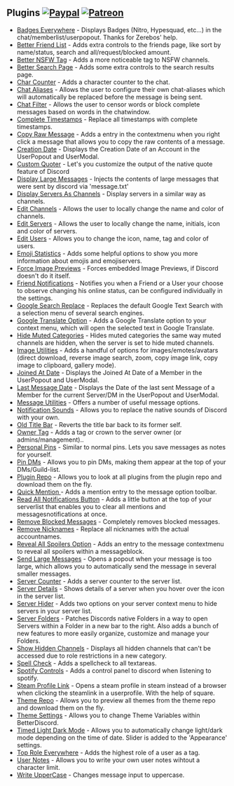 ## Plugins [![Paypal][paypal-badge]][paypal-link] [![Patreon][patreon-badge]][patreon-link]

[paypal-badge]: https://img.shields.io/badge/Paypal-Donate!-%23003087.svg?logo=paypal&style=flat
[paypal-link]: https://paypal.me/MircoWittrien

[patreon-badge]: https://img.shields.io/badge/Patreon-Support!-%23F96854.svg?logo=patreon&style=flat
[patreon-link]: https://patreon.com/MircoWittrien

 - [Badges Everywhere](https://github.com/mwittrien/BetterDiscordAddons/tree/master/Plugins/BadgesEverywhere) - Displays Badges (Nitro, Hypesquad, etc...) in the chat/memberlist/userpopout. Thanks for Zerebos' help.
 - [Better Friend List](https://github.com/mwittrien/BetterDiscordAddons/tree/master/Plugins/BetterFriendList) - Adds extra controls to the friends page, like sort by name/status, search and all/request/blocked amount.
 - [Better NSFW Tag](https://github.com/mwittrien/BetterDiscordAddons/tree/master/Plugins/BetterNsfwTag) - Adds a more noticeable tag to NSFW channels.
 - [Better Search Page](https://github.com/mwittrien/BetterDiscordAddons/tree/master/Plugins/BetterSearchPage) - Adds some extra controls to the search results page.
 - [Char Counter](https://github.com/mwittrien/BetterDiscordAddons/tree/master/Plugins/CharCounter) - Adds a character counter to the chat.
 - [Chat Aliases](https://github.com/mwittrien/BetterDiscordAddons/tree/master/Plugins/ChatAliases) - Allows the user to configure their own chat-aliases which will automatically be replaced before the message is being sent.
 - [Chat Filter](https://github.com/mwittrien/BetterDiscordAddons/tree/master/Plugins/ChatFilter) - Allows the user to censor words or block complete messages based on words in the chatwindow.
 - [Complete Timestamps](https://github.com/mwittrien/BetterDiscordAddons/tree/master/Plugins/CompleteTimestamps) - Replace all timestamps with complete timestamps.
 - [Copy Raw Message](https://github.com/mwittrien/BetterDiscordAddons/tree/master/Plugins/CopyRawMessage) - Adds a entry in the contextmenu when you right click a message that allows you to copy the raw contents of a message.
 - [Creation Date](https://github.com/mwittrien/BetterDiscordAddons/tree/master/Plugins/CreationDate) - Displays the Creation Date of an Account in the UserPopout and UserModal.
 - [Custom Quoter](https://github.com/mwittrien/BetterDiscordAddons/tree/master/Plugins/CustomQuoter) - Let's you customize the output of the native quote feature of Discord
 - [Display Large Messages](https://github.com/mwittrien/BetterDiscordAddons/tree/master/Plugins/DisplayLargeMessages) - Injects the contents of large messages that were sent by discord via 'message.txt'
 - [Display Servers As Channels](https://github.com/mwittrien/BetterDiscordAddons/tree/master/Plugins/DisplayServersAsChannels) - Display servers in a similar way as channels.
 - [Edit Channels](https://github.com/mwittrien/BetterDiscordAddons/tree/master/Plugins/EditChannels) - Allows the user to locally change the name and color of channels.
 - [Edit Servers](https://github.com/mwittrien/BetterDiscordAddons/tree/master/Plugins/EditServers) - Allows the user to locally change the name, initials, icon and color of servers.
 - [Edit Users](https://github.com/mwittrien/BetterDiscordAddons/tree/master/Plugins/EditUsers) - Allows you to change the icon, name, tag and color of users.
 - [Emoji Statistics](https://github.com/mwittrien/BetterDiscordAddons/tree/master/Plugins/EmojiStatistics) - Adds some helpful options to show you more information about emojis and emojiservers.
 - [Force Image Previews](https://github.com/mwittrien/BetterDiscordAddons/tree/master/Plugins/ForceImagePreviews) - Forces embedded Image Previews, if Discord doesn't do it itself.
 - [Friend Notifications](https://github.com/mwittrien/BetterDiscordAddons/tree/master/Plugins/FriendNotifications) - Notifies you when a Friend or a User your choose to observe changing his online status, can be configured individually in the settings.
 - [Google Search Replace](https://github.com/mwittrien/BetterDiscordAddons/tree/master/Plugins/GoogleSearchReplace) - Replaces the default Google Text Search with a selection menu of several search engines.
 - [Google Translate Option](https://github.com/mwittrien/BetterDiscordAddons/tree/master/Plugins/GoogleTranslateOption) - Adds a Google Translate option to your context menu, which will open the selected text in Google Translate.
 - [Hide Muted Categories](https://github.com/mwittrien/BetterDiscordAddons/tree/master/Plugins/HideMutedCategories) - Hides muted categories the same way muted channels are hidden, when the server is set to hide muted channels.
 - [Image Utilities](https://github.com/mwittrien/BetterDiscordAddons/tree/master/Plugins/ImageUtilities) - Adds a handful of options for images/emotes/avatars (direct download, reverse image search, zoom, copy image link, copy image to clipboard, gallery mode).
 - [Joined At Date](https://github.com/mwittrien/BetterDiscordAddons/tree/master/Plugins/JoinedAtDate) - Displays the Joined At Date of a Member in the UserPopout and UserModal.
 - [Last Message Date](https://github.com/mwittrien/BetterDiscordAddons/tree/master/Plugins/LastMessageDate) - Displays the Date of the last sent Message of a Member for the current Server/DM in the UserPopout and UserModal.
 - [Message Utilities](https://github.com/mwittrien/BetterDiscordAddons/tree/master/Plugins/MessageUtilities) - Offers a number of useful message options.
 - [Notification Sounds](https://github.com/mwittrien/BetterDiscordAddons/tree/master/Plugins/NotificationSounds) - Allows you to replace the native sounds of Discord with your own.
 - [Old Title Bar](https://github.com/mwittrien/BetterDiscordAddons/tree/master/Plugins/OldTitleBar) - Reverts the title bar back to its former self.
 - [Owner Tag](https://github.com/mwittrien/BetterDiscordAddons/tree/master/Plugins/OwnerTag) - Adds a tag or crown to the server owner (or admins/management)..
 - [Personal Pins](https://github.com/mwittrien/BetterDiscordAddons/tree/master/Plugins/PersonalPins) - Similar to normal pins. Lets you save messages as notes for yourself.
 - [Pin DMs](https://github.com/mwittrien/BetterDiscordAddons/tree/master/Plugins/PinDMs) - Allows you to pin DMs, making them appear at the top of your DMs/Guild-list.
 - [Plugin Repo](https://github.com/mwittrien/BetterDiscordAddons/tree/master/Plugins/PluginRepo) - Allows you to look at all plugins from the plugin repo and download them on the fly.
 - [Quick Mention ](https://github.com/mwittrien/BetterDiscordAddons/tree/master/Plugins/QuickMention) - Adds a mention entry to the message option toolbar.
 - [Read All Notifications Button](https://github.com/mwittrien/BetterDiscordAddons/tree/master/Plugins/ReadAllNotificationsButton) - Adds a little button at the top of your serverlist that enables you to clear all mentions and messagesnotifications at once.
 - [Remove Blocked Messages](https://github.com/mwittrien/BetterDiscordAddons/tree/master/Plugins/RemoveBlockedMessages) - Completely removes blocked messages.
 - [Remove Nicknames](https://github.com/mwittrien/BetterDiscordAddons/tree/master/Plugins/RemoveNicknames) - Replace all nicknames with the actual accountnames.
 - [Reveal All Spoilers Option](https://github.com/mwittrien/BetterDiscordAddons/tree/master/Plugins/RevealAllSpoilersOption) - Adds an entry to the message contextmenu to reveal all spoilers within a messageblock.
 - [Send Large Messages](https://github.com/mwittrien/BetterDiscordAddons/tree/master/Plugins/SendLargeMessages) - Opens a popout when your message is too large, which allows you to automatically send the message in several smaller messages.
 - [Server Counter](https://github.com/mwittrien/BetterDiscordAddons/tree/master/Plugins/ServerCounter) - Adds a server counter to the server list.
 - [Server Details](https://github.com/mwittrien/BetterDiscordAddons/tree/master/Plugins/ServerDetails) - Shows details of a server when you hover over the icon in the server list.
 - [Server Hider](https://github.com/mwittrien/BetterDiscordAddons/tree/master/Plugins/ServerHider) - Adds two options on your server context menu to hide servers in your server list.
 - [Server Folders](https://github.com/mwittrien/BetterDiscordAddons/tree/master/Plugins/ServerFolders) - Patches Discords native Folders in a way to open Servers within a Folder in a new bar to the right. Also adds a bunch of new features to more easily organize, customize and manage your Folders.
 - [Show Hidden Channels](https://github.com/mwittrien/BetterDiscordAddons/tree/master/Plugins/ShowHiddenChannels) - Displays all hidden channels that can't be accessed due to role restrictions in a new category.
 - [Spell Check](https://github.com/mwittrien/BetterDiscordAddons/tree/master/Plugins/SpellCheck) - Adds a spellcheck to all textareas.
 - [Spotify Controls](https://github.com/mwittrien/BetterDiscordAddons/tree/master/Plugins/SpotifyControls) - Adds a control panel to discord when listening to spotify.
 - [Steam Profile Link](https://github.com/mwittrien/BetterDiscordAddons/tree/master/Plugins/SteamProfileLink) - Opens a steam profile in steam instead of a browser when clicking the steamlink in a userprofile. With the help of square.
 - [Theme Repo](https://github.com/mwittrien/BetterDiscordAddons/tree/master/Plugins/ThemeRepo) - Allows you to preview all themes from the theme repo and download them on the fly.
 - [Theme Settings](https://github.com/mwittrien/BetterDiscordAddons/tree/master/Plugins/ThemeSettings) - Allows you to change Theme Variables within BetterDiscord.
 - [Timed Light Dark Mode](https://github.com/mwittrien/BetterDiscordAddons/tree/master/Plugins/TimedLightDarkMode) - Allows you to automatically change light/dark mode depending on the time of date. Slider is added to the 'Appearance' settings.
 - [Top Role Everywhere](https://github.com/mwittrien/BetterDiscordAddons/tree/master/Plugins/TopRoleEverywhere) - Adds the highest role of a user as a tag.
 - [User Notes](https://github.com/mwittrien/BetterDiscordAddons/tree/master/Plugins/UserNotes) - Allows you to write your own user notes wihtout a character limit.
 - [Write UpperCase](https://github.com/mwittrien/BetterDiscordAddons/tree/master/Plugins/WriteUpperCase) - Changes message input to uppercase.